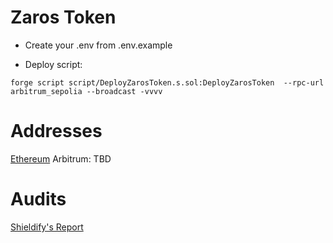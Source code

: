 # Zaros Token

- Create your .env from .env.example

- Deploy script:

```
forge script script/DeployZarosToken.s.sol:DeployZarosToken  --rpc-url arbitrum_sepolia --broadcast -vvvv
```

# Addresses

[Ethereum](https://etherscan.io/token/0x75e88b8c2d34a52a6d36deada664d7dc9116e4ef)
Arbitrum: TBD

# Audits

[Shieldify's Report](https://github.com/shieldify-security/audits-portfolio/blob/main/reports/Zaros-Token-Security-Review.pdf)
